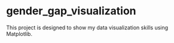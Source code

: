 # gender_gap_visualization
This project is designed to show my data visualization skills using Matplotlib.
